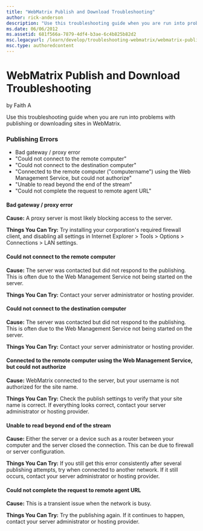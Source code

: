 ```yaml
---
title: "WebMatrix Publish and Download Troubleshooting"
author: rick-anderson
description: "Use this troubleshooting guide when you are run into problems with publishing or downloading sites in WebMatrix. Publishing Errors Bad gateway / proxy error..."
ms.date: 06/06/2012
ms.assetid: 681f566a-7879-4df4-b3ae-6c4b825b82d2
msc.legacyurl: /learn/develop/troubleshooting-webmatrix/webmatrix-publish-and-download-troubleshooting
msc.type: authoredcontent
---
```

WebMatrix Publish and Download Troubleshooting
====================
by Faith A

Use this troubleshooting guide when you are run into problems with publishing or downloading sites in WebMatrix.

### Publishing Errors

- Bad gateway / proxy error
- "Could not connect to the remote computer"
- "Could not connect to the destination computer"
- "Connected to the remote computer ("computername") using the Web Management Service, but could not authorize"
- "Unable to read beyond the end of the stream"
- "Could not complete the request to remote agent URL"

#### Bad gateway / proxy error

**Cause:** A proxy server is most likely blocking access to the server.

**Things You Can Try:** Try installing your corporation's required firewall client, and disabling all settings in Internet Explorer &gt; Tools &gt; Options &gt; Connections &gt; LAN settings.

<a id="P1"></a>

#### Could not connect to the remote computer

**Cause:** The server was contacted but did not respond to the publishing. This is often due to the Web Management Service not being started on the server.

**Things You Can Try:** Contact your server administrator or hosting provider.

#### Could not connect to the destination computer

**Cause:** The server was contacted but did not respond to the publishing. This is often due to the Web Management Service not being started on the server.

**Things You Can Try:** Contact your server administrator or hosting provider.

#### Connected to the remote computer using the Web Management Service, but could not authorize

**Cause:** WebMatrix connected to the server, but your username is not authorized for the site name.

**Things You Can Try:** Check the publish settings to verify that your site name is correct. If everything looks correct, contact your server administrator or hosting provider.

#### Unable to read beyond end of the stream

**Cause:** Either the server or a device such as a router between your computer and the server closed the connection. This can be due to firewall or server configuration.

**Things You Can Try:** If you still get this error consistently after several publishing attempts, try when connected to another network. If it still occurs, contact your server administrator or hosting provider.

#### Could not complete the request to remote agent URL

**Cause:** This is a transient issue when the network is busy.

**Things You Can Try:** Try the publishing again. If it continues to happen, contact your server administrator or hosting provider.